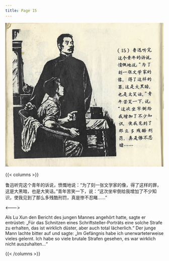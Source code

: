 ```yaml
---
title: Page 15
---
```


![luxun front](../../../images/luxun/YifuMukeDeGushi/16-page-00001.jpg)

{{< columns >}}

鲁迅听完这个青年的诉说，愤慨地说：“为了刻一张文学家的像，得了这样的罪，这是大黑暗，也是大笑话。”青年苦笑一下，说：“这次坐牢倒给我增加了不少知识，使我见到了那么多残酷刑罚，真是惨不忍睹……”

<--->

Als Lu Xun den Bericht des jungen Mannes angehört hatte, sagte er entrüstet: „Für das Schnitzen eines Schriftsteller-Porträts eine solche Strafe zu erhalten, das ist wirklich düster, aber auch total lächerlich.“ Der junge Mann lachte bitter auf und sagte: „Im Gefängnis habe ich unerwarteterweise vieles gelernt. Ich habe so viele brutale Strafen gesehen, es war wirklich nicht auszuhalten…“

{{< /columns >}}